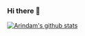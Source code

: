 ### Hi there 👋

<!--
**samantoz/samantoz** is a ✨ _special_ ✨ repository because its `README.md` (this file) appears on your GitHub profile.

Here are some ideas to get you started:

- 🔭 I’m currently working on ...
- 🌱 I’m currently learning ...
- 👯 I’m looking to collaborate on ...
- 🤔 I’m looking for help with ...
- 💬 Ask me about ...
- 📫 How to reach me: ...
- 😄 Pronouns: ...
- ⚡ Fun fact: ...
-->

[![Arindam's github stats](https://github-readme-stats.vercel.app/api?username=samantoz&count_private=true&show_icons=true&theme=radical&hide_rank=false)](https://github.com/anuraghazra/github-readme-stats)
